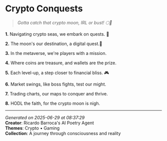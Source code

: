 # Crypto Conquests

> *Gotta catch that crypto moon, IRL or bust! 🌕👾*

**1.** Navigating crypto seas, we embark on quests. 🌊


**2.** The moon's our destination, a digital quest.🚀


**3.** In the metaverse, we're players with a mission.


**4.** Where coins are treasure, and wallets are the prize.


**5.** Each level-up, a step closer to financial bliss. 🎮


**6.** Market swings, like boss fights, test our might.


**7.** Trading charts, our maps to conquer and thrive.


**8.** HODL the faith, for the crypto moon is nigh.



---

*Generated on 2025-06-29 at 08:37:29*  
**Creator**: Ricardo Barroca's AI Poetry Agent  
**Themes**: Crypto • Gaming  
**Collection**: A journey through consciousness and reality